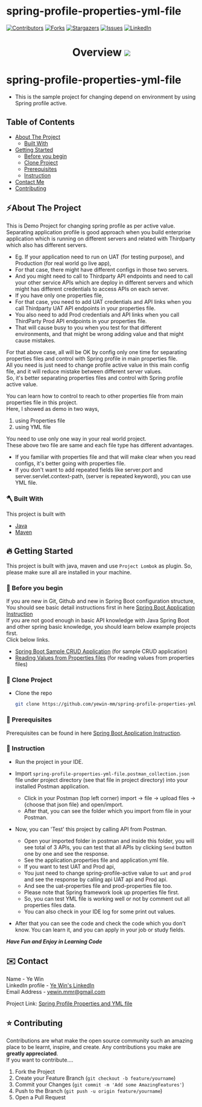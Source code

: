 # spring-profile-properties-yml-file
<!-- PROJECT SHIELDS -->

<!--
*** I'm using markdown "reference style" links for readability.
*** Reference links are enclosed in brackets [ ] instead of parentheses ( ).
*** See the bottom of this document for the declaration of the reference variables
*** for contributors-url, forks-url, etc. This is an optional, concise syntax you may use.
*** https://www.markdownguide.org/basic-syntax/#reference-style-links
-->
[![Contributors][contributors-shield]][contributors-url]
[![Forks][forks-shield]][forks-url]
[![Stargazers][stars-shield]][stars-url]
[![Issues][issues-shield]][issues-url]
[![LinkedIn][linkedin-shield]][linkedin-url]

<!-- MARKDOWN LINKS & IMAGES -->
<!-- https://www.markdownguide.org/basic-syntax/#reference-style-links -->
[contributors-shield]: https://img.shields.io/github/contributors/yewin-mm/spring-profile-properties-yml-file.svg?style=for-the-badge
[contributors-url]: https://github.com/yewin-mm/spring-profile-properties-yml-file/graphs/contributors
[forks-shield]: https://img.shields.io/github/forks/yewin-mm/spring-profile-properties-yml-file.svg?style=for-the-badge
[forks-url]: https://github.com/yewin-mm/spring-profile-properties-yml-file/network/members
[stars-shield]: https://img.shields.io/github/stars/yewin-mm/spring-profile-properties-yml-file.svg?style=for-the-badge
[stars-url]: https://github.com/yewin-mm/spring-profile-properties-yml-file/stargazers
[issues-shield]: https://img.shields.io/github/issues/yewin-mm/spring-profile-properties-yml-file.svg?style=for-the-badge
[issues-url]: https://github.com/yewin-mm/spring-profile-properties-yml-file/issues
[linkedin-shield]: https://img.shields.io/badge/-LinkedIn-black.svg?style=for-the-badge&logo=linkedin&colorB=555
[linkedin-url]: https://www.linkedin.com/in/ye-win-1a33a292/
[product-screenshot]: images/screenshot.png


<h1 align="center">
  Overview
  <img src="https://github.com/yewin-mm/spring-profile-properties-yml-file/blob/master/github/template/images/overview/spring_profile_properties_yml_file.png" /><br/>
</h1>

# spring-profile-properties-yml-file
* This is the sample project for changing depend on environment by using Spring profile active.

<!-- TABLE OF CONTENTS -->
## Table of Contents
- [About The Project](#about-the-project)
    - [Built With](#built-with)
- [Getting Started](#getting-started)
    - [Before you begin](#before-you-begin)
    - [Clone Project](#clone-project)
    - [Prerequisites](#prerequisites)
    - [Instruction](#instruction)
- [Contact Me](#contact)
- [Contributing](#Contributing)


<a name="about-the-project"></a>
## ⚡️About The Project
This is Demo Project for changing spring profile as per active value. <br>
Separating application profile is good approach when you build enterprise application which is running on different servers and related with Thirdparty which also has different servers.
* Eg. If your application need to run on UAT (for testing purpose), and Production (for real world go live app),
* For that case, there might have different configs in those two servers.
* And you might need to call to Thirdparty API endpoints and need to call your other service APIs which are deploy in different servers and which might has different credentials to access APIs on each server.
* If you have only one properties file,
* For that case, you need to add UAT credentials and API links when you call Thirdparty UAT API endpoints in your properties file.
* You also need to add Prod credentials and API links when you call ThirdParty Prod API endpoints in your properties file.
* That will cause busy to you when you test for that different environments, and that might be wrong adding value and that might cause mistakes.

For that above case, all will be OK by config only one time for separating properties files and control with Spring profile in main properties file. <br>
All you need is just need to change profile active value in this main config file, and it will reduce mistake between different server values. <br>
So, it's better separating properties files and control with Spring profile active value. <br>

You can learn how to control to reach to other properties file from main properties file in this project. <br>
Here, I showed as demo in two ways,
1. using Properties file
2. using YML file

You need to use only one way in your real world project.<br>
These above two file are same and each file type has different advantages.<br>
* If you familiar with properties file and that will make clear when you read configs, it's better going with properties file.
* If you don't want to add repeated fields like server.port and server.servlet.context-path, (server is repeated keyword), you can use YML file.

<a name="built-with"></a>
### 🪓 Built With
This project is built with
* [Java](https://www.oracle.com/au/java/technologies/javase/javase-jdk8-downloads.html)
* [Maven](https://maven.apache.org/download.cgi)


<a name="getting-started"></a>
## 🔥 Getting Started
This project is built with java, maven and use `Project Lombok` as plugin.
So, please make sure all are installed in your machine.


<a name="before-you-begin"></a>
### 🔔 Before you begin
If you are new in Git, Github and new in Spring Boot configuration structure, <br>
You should see basic detail instructions first in here [Spring Boot Application Instruction](https://github.com/yewin-mm/spring-boot-app-instruction)<br>
If you are not good enough in basic API knowledge with Java Spring Boot and other spring basic knowledge, you should learn below example projects first. <br>
Click below links.
* [Spring Boot Sample CRUD Application](https://github.com/yewin-mm/spring-boot-sample-crud) (for sample CRUD application)
* [Reading Values from Properties files](https://github.com/yewin-mm/reading-properties-file-values) (for reading values from properties files)



<a name="clone-project"></a>
### 🥡 Clone Project
* Clone the repo
   ```sh
   git clone https://github.com/yewin-mm/spring-profile-properties-yml-file.git


<a name="prerequisites"></a>
### 🔑 Prerequisites
Prerequisites can be found in here [Spring Boot Application Instruction](https://github.com/yewin-mm/spring-boot-app-instruction).


<a name="instruction"></a>
### 📝 Instruction
* Run the project in your IDE.

* Import `spring-profile-properties-yml-file.postman_collection.json` file under project directory (see that file in project directory) into your installed Postman application.
    * Click in your Postman (top left corner) import -> file -> upload files -> {choose that json file} and open/import.
    * After that, you can see the folder which you import from file in your Postman.
* Now, you can 'Test' this project by calling API from Postman.
    * Open your imported folder in postman and inside this folder, you will see total of 3 APIs, you can test that all APIs by clicking `Send` button one by one and see the response.
    * See the application.properties file and application.yml file.
    * If you want to test UAT and Prod api,
    * You just need to change spring-profile-active value to `uat` and `prod` and see the response by calling api UAT api and Prod api.
    * And see the uat-properties file and prod-properties file too.
    * Please note that Spring framework look up properties file first.
    * So, you can test YML file is working well or not by comment out all properties files data.
    * You can also check in your IDE log for some print out values.

* After that you can see the code and check the code which you don't know. You can learn it, and you can apply in your job or study fields.

***Have Fun and Enjoy in Learning Code***


<a name="contact"></a>
## ✉️ Contact
Name - Ye Win <br> LinkedIn profile -  [Ye Win's LinkedIn](https://www.linkedin.com/in/ye-win-1a33a292/)  <br> Email Address - yewin.mmr@gmail.com

Project Link: [Spring Profile Properties and YML file](https://github.com/yewin-mm/spring-profile-properties-yml-file)


<a name="contributing"></a>
## ⭐ Contributing
Contributions are what make the open source community such an amazing place to be learnt, inspire, and create. Any contributions you make are **greatly appreciated**.
<br>If you want to contribute....
1. Fork the Project
2. Create your Feature Branch (`git checkout -b feature/yourname`)
3. Commit your Changes (`git commit -m 'Add some AmazingFeatures'`)
4. Push to the Branch (`git push -u origin feature/yourname`)
5. Open a Pull Request
